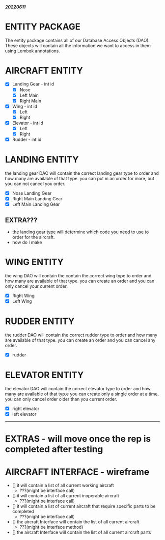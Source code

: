 ##### 20220611
# ENTITY PACKAGE
The entity package contains all of our Database Access Objects (DAO). These objects will contain all the information we want to
access in them using Lombok annotations.

# AIRCRAFT ENTITY
- [X] Landing Gear - int id
    - [x] Nose 
    - [x] Left Main 
    - [x] Right Main 
- [x] Wing - int id
    - [x] Left 
    - [x] Right
- [x] Elevator - int id
    - [x] Left
    - [x] Right
- [x] Rudder - int id

# LANDING ENTITY
the landing gear DAO will contain the correct landing gear type to order and how many are available of that type. you can put in an order for more, but you can not cancel you order.
- [x] Nose Landing Gear
- [x] Right Main Landing Gear
- [x] Left Main Landing Gear

## EXTRA???
- the landing gear type will determine which code you need to use to order for the aircraft.
- how do I make

# WING ENTITY
the wing DAO will contain the contain the correct wing type to order and how many are available of that type. you can create an order and you can only cancel your current order.
- [x] Right Wing
- [x] Left Wing

# RUDDER ENTITY
the rudder DAO will contain the correct rudder type to order and how many are available of that type. you can create an order and you can cancel any order.
- [x] rudder

# ELEVATOR ENTITY
the elevator DAO will contain the correct elevator type to order and how many are available of that typ.e you can create only a single order at a time, you can only cancel order older than you current order.
- [x] right elevator
- [x] left elevator
---
# EXTRAS - will move once the rep is completed after testing

# AIRCRAFT INTERFACE - wireframe
- [] it will contain a list of all current working aircraft
    - ???(might be interface call)
- [] it will contain a list of all current inoperable aircraft
    - ???(might be interface call)
- [] it will contain a list of current aircraft that require specific parts to be completed
    - ???(might be interface call)
- [] the aircraft Interface will contain the list of all current aircraft
    - ???(might be interface method)
- [] the aircraft Interface will contain the list of all current aircraft parts